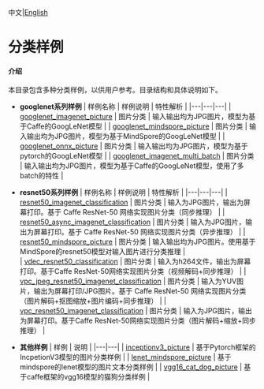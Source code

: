 中文|[English](README.md)

# 分类样例

#### 介绍
本目录包含多种分类样例，以供用户参考。目录结构和具体说明如下。

- **googlenet系列样例**
  | 样例名称  | 样例说明  | 特性解析 |
  |---|---|---|
  | [googlenet_imagenet_picture](./googlenet_imagenet_picture)  | 图片分类  | 输入输出均为JPG图片，模型为基于Caffe的GoogLeNet模型  |
  | [googlenet_mindspore_picture](./googlenet_mindspore_picture)  | 图片分类  | 输入输出均为JPG图片，模型为基于MindSpore的GoogLeNet模型  |
  | [googlenet_onnx_picture](./googlenet_onnx_picture)  | 图片分类  | 输入输出均为JPG图片，模型为基于pytorch的GoogLeNet模型  |
  | [googlenet_imagenet_multi_batch](./googlenet_imagenet_multi_batch)  | 图片分类  | 输入输出均为JPG图片，模型为基于Caffe的GoogLeNet模型，使用了多batch的特性  |

- **resnet50系列样例**
  | 样例名称  | 样例说明  | 特性解析 |
  |---|---|---|
  | [resnet50_imagenet_classification](./resnet50_imagenet_classification)  | 图片分类  | 输入为JPG图片，输出为屏幕打印。基于 Caffe ResNet-50 网络实现图片分类（同步推理）  |
  | [resnet50_async_imagenet_classification](./resnet50_async_imagenet_classification)  | 图片分类  | 输入为JPG图片，输出为屏幕打印。基于 Caffe ResNet-50 网络实现图片分类（异步推理）  |
  | [resnet50_mindspore_picture](./resnet50_mindspore_picture)  | 图片分类  | 输入输出均为JPG图片。使用基于MindSpore的resnet50模型对输入图片进行分类推理  |  
  | [vdec_resnet50_classification](./vdec_resnet50_classification)  | 图片分类  | 输入为h264文件，输出为屏幕打印。基于Caffe ResNet-50网络实现图片分类（视频解码+同步推理）  |
  | [vpc_jpeg_resnet50_imagenet_classification](./vpc_jpeg_resnet50_imagenet_classification)  | 图片分类  | 输入为YUV图片，输出为屏幕打印/JPG图片。基于 Caffe ResNet-50 网络实现图片分类（图片解码+抠图缩放+图片编码+同步推理） |
  | [vpc_resnet50_imagenet_classification](./vpc_resnet50_imagenet_classification)  | 图片分类  | 输入为JPG图片，输出为屏幕打印。基于Caffe ResNet-50网络实现图片分类（图片解码+缩放+同步推理）  |

- **其他样例**
  | 样例 | 说明  |
  |---|---|
  | [inceptionv3_picture](./inceptionv3_picture)  | 基于Pytorch框架的 IncpetionV3模型的图片分类样例  |
  | [lenet_mindspore_picture](./lenet_mindspore_picture)   | 基于mindspore的lenet模型的图片文本分类样例  |
  | [vgg16_cat_dog_picture](./vgg16_cat_dog_picture)   | 基于caffe框架的vgg16模型的猫狗分类样例  |
